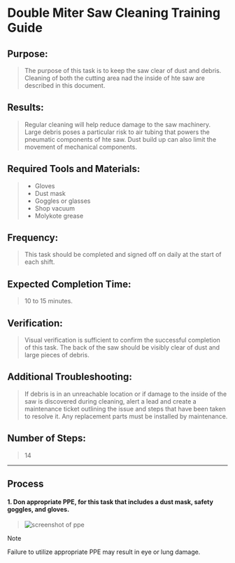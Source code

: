 # Double Miter Saw Cleaning Training Guide
## Purpose: 
>The purpose of this task is to keep the saw clear of dust and debris.  Cleaning of both the cutting area nad the inside of hte saw are described in this document.
## Results:
>Regular cleaning will help reduce damage to the saw machinery.  Large debris poses a particular risk to air tubing that powers the pneumatic components of hte saw.  Dust build up can also limit the movement of mechanical components.
## Required Tools and Materials:
>- Gloves
>- Dust mask
>- Goggles or glasses
>- Shop vacuum
>- Molykote grease
## Frequency:
>This task should be completed and signed off on daily at the start of each shift.
## Expected Completion Time:
>10 to 15 minutes.
## Verification:
>Visual verification is sufficient to confirm the successful completion of this task.  The back of the saw should be visibly clear of dust and large pieces of debris.
## Additional Troubleshooting:
>If debris is in an unreachable location or if damage to the inside of the saw is discovered during cleaning, alert a lead and create a maintenance ticket outlining the issue and steps that have been taken to resolve it.  Any replacement parts must be installed by maintenance.
## Number of Steps:
>14

---
## Process
#### 1. Don appropriate PPE, for this task that includes a dust mask, safety goggles, and gloves.
>![screenshot of ppe](https://github.com/user-attachments/assets/f9daa26a-c387-4576-b005-bc259d37e513)

> [!NOTE]
> Failure to utilize appropriate PPE may result in eye or lung damage.
